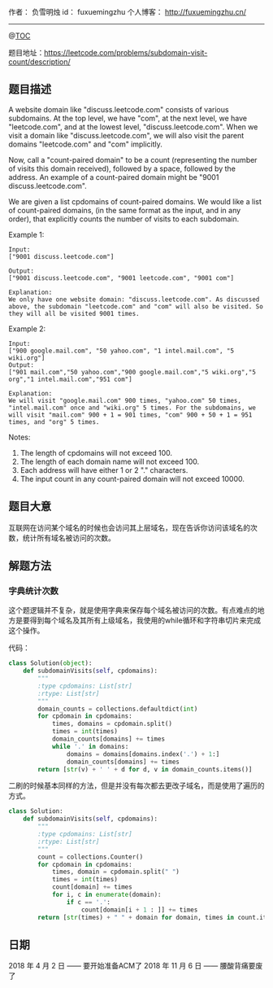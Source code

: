 
作者： 负雪明烛
id：	fuxuemingzhu
个人博客：	http://fuxuemingzhu.cn/

---
@[TOC](目录)


题目地址：https://leetcode.com/problems/subdomain-visit-count/description/

## 题目描述

A website domain like "discuss.leetcode.com" consists of various subdomains. At the top level, we have "com", at the next level, we have "leetcode.com", and at the lowest level, "discuss.leetcode.com". When we visit a domain like "discuss.leetcode.com", we will also visit the parent domains "leetcode.com" and "com" implicitly.

Now, call a "count-paired domain" to be a count (representing the number of visits this domain received), followed by a space, followed by the address. An example of a count-paired domain might be "9001 discuss.leetcode.com".

We are given a list cpdomains of count-paired domains. We would like a list of count-paired domains, (in the same format as the input, and in any order), that explicitly counts the number of visits to each subdomain.

Example 1:
    
    Input: 
    ["9001 discuss.leetcode.com"]
    
    Output: 
    ["9001 discuss.leetcode.com", "9001 leetcode.com", "9001 com"]
    
    Explanation: 
    We only have one website domain: "discuss.leetcode.com". As discussed above, the subdomain "leetcode.com" and "com" will also be visited. So they will all be visited 9001 times.
    
Example 2:
    
    Input: 
    ["900 google.mail.com", "50 yahoo.com", "1 intel.mail.com", "5 wiki.org"]
    Output: 
    ["901 mail.com","50 yahoo.com","900 google.mail.com","5 wiki.org","5 org","1 intel.mail.com","951 com"]
    
    Explanation: 
    We will visit "google.mail.com" 900 times, "yahoo.com" 50 times, "intel.mail.com" once and "wiki.org" 5 times. For the subdomains, we will visit "mail.com" 900 + 1 = 901 times, "com" 900 + 50 + 1 = 951 times, and "org" 5 times.

Notes:

1. The length of cpdomains will not exceed 100. 
1. The length of each domain name will not exceed 100.
1. Each address will have either 1 or 2 "." characters.
1. The input count in any count-paired domain will not exceed 10000.
    
## 题目大意

互联网在访问某个域名的时候也会访问其上层域名，现在告诉你访问该域名的次数，统计所有域名被访问的次数。

## 解题方法

### 字典统计次数

这个题逻辑并不复杂，就是使用字典来保存每个域名被访问的次数。有点难点的地方是要得到每个域名及其所有上级域名，我使用的while循环和字符串切片来完成这个操作。

代码：

```python
class Solution(object):
    def subdomainVisits(self, cpdomains):
        """
        :type cpdomains: List[str]
        :rtype: List[str]
        """
        domain_counts = collections.defaultdict(int)
        for cpdomain in cpdomains:
            times, domains = cpdomain.split()
            times = int(times)
            domain_counts[domains] += times
            while '.' in domains:
                domains = domains[domains.index('.') + 1:]
                domain_counts[domains] += times
        return [str(v) + ' ' + d for d, v in domain_counts.items()]
```

二刷的时候基本同样的方法，但是并没有每次都去更改子域名，而是使用了遍历的方式。

```python
class Solution:
    def subdomainVisits(self, cpdomains):
        """
        :type cpdomains: List[str]
        :rtype: List[str]
        """
        count = collections.Counter()
        for cpdomain in cpdomains:
            times, domain = cpdomain.split(" ")
            times = int(times)
            count[domain] += times
            for i, c in enumerate(domain):
                if c == '.':
                    count[domain[i + 1 : ]] += times
        return [str(times) + " " + domain for domain, times in count.items()]
```

## 日期

2018 年 4 月 2 日 —— 要开始准备ACM了
2018 年 11 月 6 日 —— 腰酸背痛要废了

  [1]: https://blog.csdn.net/fuxuemingzhu/article/details/79787425
  [2]: https://blog.csdn.net/fuxuemingzhu/article/details/79787660
